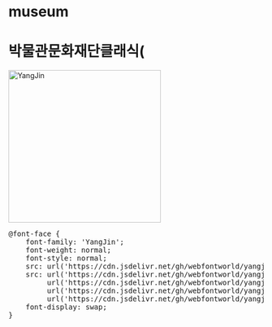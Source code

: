# museum


# 박물관문화재단클래식(

<a href="https://wess.tistory.com" target="_blank">
    <img src="https://webfontworld.github.io/yangjin/YangJin.jpg" alt="YangJin" style="width:300px">
</a>
<pre>
@font-face {
    font-family: 'YangJin';
    font-weight: normal;
    font-style: normal;
    src: url('https://cdn.jsdelivr.net/gh/webfontworld/yangjin/YangJin.eot');
    src: url('https://cdn.jsdelivr.net/gh/webfontworld/yangjin/YangJin?#iefix') format('embedded-opentype'),
         url('https://cdn.jsdelivr.net/gh/webfontworld/yangjin/YangJin.woff2') format('woff2'),
         url('https://cdn.jsdelivr.net/gh/webfontworld/yangjin/YangJin.woff') format('woff'),
         url('https://cdn.jsdelivr.net/gh/webfontworld/yangjin/YangJin.ttf') format("truetype");
    font-display: swap;
} 
</pre>
